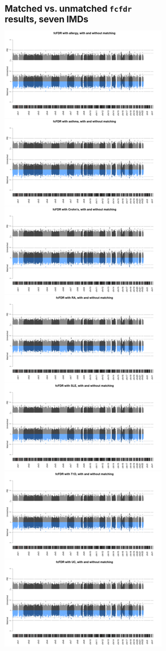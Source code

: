 # Matched vs. unmatched `fcfdr` results, seven IMDs

![](/images/310321/un_matched/aster_matched_maf.png)
![](/images/310321/un_matched/asthma_matched_maf.png)
![](/images/310321/un_matched/cd_matched_maf.png)
![](/images/310321/un_matched/ra_matched_maf.png)
![](/images/310321/un_matched/sle_matched_maf.png)
![](/images/310321/un_matched/t1d_matched_maf.png)
![](/images/310321/un_matched/uc_matched_maf.png)
